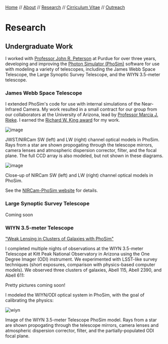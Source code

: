 [Home](index.md)  //  [About](about.md)  //  [Research](research.md)  //  [Cirriculum Vitae](cv.md)  //  [Outreach](outreach.md) 

# Research



## Undergraduate Work

I worked with [Professor John R. Peterson](https://lsst.rcac.purdue.edu/) at Purdue for over three years, developing and improving the [Photon Simulator (PhoSim)](https://bitbucket.org/phosim/phosim_release/wiki/Home) software for use with modeling a variety of telescopes, including the James Webb Space Telescope, the Large Synoptic Survey Telescope, and the WIYN 3.5-meter telescope.

### James Webb Space Telescope

I extended PhoSim's code for use with internal simulations of the Near-Infrared Camera. My work resulted in a small contract for our group from our collaborators at the University of Arizona, lead by [Professor Marcia J. Rieke](https://www.as.arizona.edu/people/faculty/marcia-j-rieke). I earned the [Richard W. King award](http://www.physics.purdue.edu/about/prizes_awards/undergraduate_awards.html#King) for my work.

![image](https://user-images.githubusercontent.com/13906989/36521126-1ab6aa8e-1763-11e8-8855-387c871b4ca8.png)

JWST/NIRCam SW (left) and LW (right) channel optical models in PhoSim. Rays from a star are shown propogating through the telescope mirrors, camera lenses and atmospheric dispersion corrector, filter, and the focal plane. The full CCD array is also modeled, but not shown in these diagrams.

![image](https://user-images.githubusercontent.com/13906989/36521061-c1494042-1762-11e8-85d5-f518a3571f89.png)

Close-up of NIRCam SW (left) and LW (right) channel optical models in PhoSim.

See the [NIRCam-PhoSim website](https://fenrir.as.arizona.edu/phosim/) for details.

### Large Synoptic Survey Telescope

Coming soon

### WIYN 3.5-meter Telescope

["Weak Lensing in Clusters of Galaxies with PhoSim"](https://www.noao.edu/noaoprop/abstract.mpl?2017B-0824)

I completed multiple nights of observations at the WIYN 3.5-meter Telescope at Kitt Peak National Observatory in Arizona using the One Degree Imager (ODI) instrument. We experimented with LSST-like survey techniques (short exposures, comparison with physics-based computer models). We observed three clusters of galaxies, Abell 115, Abell 2390, and Abell 611:

Pretty pictures coming soon!

I modeled the WIYN/ODI optical system in PhoSim, with the goal of calibrating the physics:

![wiyn](https://user-images.githubusercontent.com/13906989/39836036-1bb9fb6a-53a0-11e8-8c9e-3c8d03ae5167.png)

Image of the WIYN 3.5-meter Telescope PhoSim model. Rays from a star are shown propogating through the telescope mirrors, camera lenses and atmospheric dispersion corrector, filter, and the partially-populated ODI focal plane.
